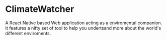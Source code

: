 # ClimateWatcher
A React Native based Web application acting as a enviromental companion. It features a nifty set of tool to help you undertsand more about the world's different enviroments.
